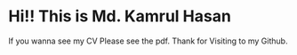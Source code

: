 # Hi!! This is Md. Kamrul Hasan
If you wanna see my CV Please see the pdf. 
Thank for Visiting to my Github.
